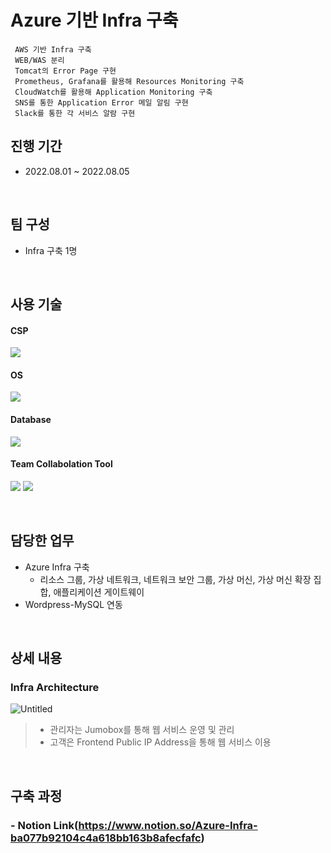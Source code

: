 # Azure 기반 Infra 구축
     AWS 기반 Infra 구축
     WEB/WAS 분리
     Tomcat의 Error Page 구현
     Prometheus, Grafana를 활용해 Resources Monitoring 구축
     CloudWatch를 활용해 Application Monitoring 구축
     SNS를 통한 Application Error 메일 알림 구현
     Slack를 통한 각 서비스 알람 구현
## 진행 기간
- 2022.08.01 ~ 2022.08.05

</br>

## 팀 구성
- Infra 구축 1명

</br>

## 사용 기술
#### CSP
<img src="https://img.shields.io/badge/Microsoft Azure-0078D4?style=flat-square&logo=Microsoft Azure&logoColor=white"> <!--Azure-->
#### OS
<img src="https://img.shields.io/badge/Ubuntu-E95420?style=flat-square&logo=Ubuntu&logoColor=white"> <!--Ubuntu-->
#### Database
<img src="https://img.shields.io/badge/mysql-4479A1?style=flat-square&logo=mysql&logoColor=white"> <!--Mysql-->
#### Team Collabolation Tool
<img src="https://img.shields.io/badge/Notion-000000?style=flat-square&logo=Notion&logoColor=white"> <!--Notion-->
<img src="https://img.shields.io/badge/Drawio-000000?style=flat-square&logo=Drawio&logoColor=white"> <!--Draw.io-->

</br>

## 담당한 업무
- Azure Infra 구축
    - 리소스 그룹, 가상 네트워크, 네트워크 보안 그룹, 가상 머신, 가상 머신 확장 집합, 애플리케이션 게이트웨이
- Wordpress-MySQL 연동

</br>

## 상세 내용 
### Infra Architecture
![Untitled](https://user-images.githubusercontent.com/110655823/215587374-41fcd7d1-e7be-4c85-8d0c-2fdc241b6478.png)
>- 관리자는 Jumobox를 통해 웹 서비스 운영 및 관리
>- 고객은 Frontend Public IP Address을 통해 웹 서비스 이용

</br>

## 구축 과정
### - Notion Link(https://www.notion.so/Azure-Infra-ba077b92104c4a618bb163b8afecfafc)
